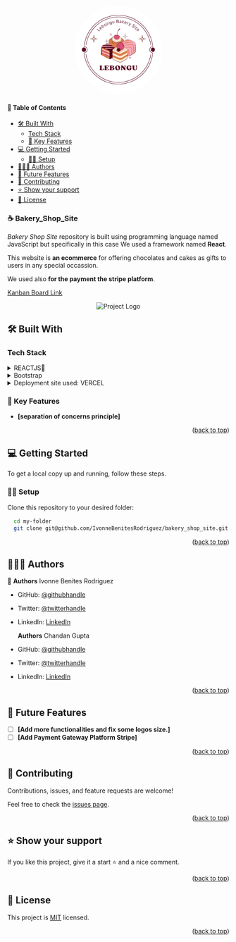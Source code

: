 <p align="center">
  <img src="./src/assets/logo.png" alt="Project Logo" width="200" style="border-radius: 50%;" />
</p>

#### 📗 Table of Contents

- [🛠 Built With ](#-built-with-)
  - [Tech Stack ](#tech-stack-)
  - [📕 Key Features ](#-key-features-)
- [💻 Getting Started ](#-getting-started-)
  - [💪🏻 Setup](#-setup)
- [👩🏽‍💻 Authors ](#-authors-)
- [🔭 Future Features ](#-future-features-)
- [🤝 Contributing ](#-contributing-)
- [⭐️ Show your support ](#️-show-your-support-)
- [📝 License ](#-license-)

<!-- PROJECT DESCRIPTION -->

### ☕️ Bakery_Shop_Site <a name="about-project"></a>

_Bakery Shop Site_ repository is built using programming language named JavaScript but specifically in this case We used a framework named **React**.

This website is **an ecommerce** for offering chocolates and cakes as gifts to users in any special occassion.

We used also **for the payment the stripe platform**.
<br/>

[Kanban Board Link](https://github.com/users/IvonneBenitesRodriguez/projects/22)<p align="center">
<img src="assets/logo.png" alt="Project Logo" width="200"/>

</p>

## 🛠 Built With <a name="built-with"></a>

### Tech Stack <a name="tech-stack"></a>

<details>
<summary>REACTJS📕</summary>
  <ul>
    <li><a href="https://react.dev/">React</a></li>
  </ul>
  </details>
  <details>
      <summary>Bootstrap</summary>
      <ul>
          <li><a href="https://getbootstrap.com">Bootstrap</a></li>
    </ul>
    </details>
    <details>
        <summary>Deployment site used: VERCEL</summary>
        <ul>
            <li><a href="https://vercel.com/">Vercel</a></li>
        </ul>
    </details>

### 📕 Key Features <a name="key-features"></a>

- **[separation of concerns principle]**

<p align="right">(<a href="#readme-top">back to top</a>)</p>

## 💻 Getting Started <a name="getting-started"></a>

To get a local copy up and running, follow these steps.

### 💪🏻 Setup

Clone this repository to your desired folder:

```sh
  cd my-folder
  git clone git@github.com/IvonneBenitesRodriguez/bakery_shop_site.git
```

<p align="right">(<a href="#readme-top">back to top</a>)</p>

## 👩🏽‍💻 Authors <a name="author"></a>

🌸 **Authors** Ivonne Benites Rodriguez <br/>

- GitHub: [@githubhandle](https://github.com/IvonneBenitesRodriguez)
- Twitter: [@twitterhandle](https://twitter.com/IvonneBenitesR)
- LinkedIn: [LinkedIn](https://www.linkedin.com/in/ivonnebenites/)
  <br/>

  **Authors** Chandan Gupta <br/>

- GitHub: [@githubhandle](https://github.com/chandan-devs-tech)
- Twitter: [@twitterhandle](https://twitter.com/chandanguptadev)
- LinkedIn: [LinkedIn](https://www.linkedin.com/in/chandangupta-devs/)

<p align="right">(<a href="#readme-top">back to top</a>)</p>

## 🔭 Future Features <a name="future-features"></a>

- [ ] **[Add more functionalities and fix some logos size.]**
- [ ] **[Add Payment Gateway Platform Stripe]**

<p align="right">(<a href="#readme-top">back to top</a>)</p>

## 🤝 Contributing <a name="contributing"></a>

Contributions, issues, and feature requests are welcome!

Feel free to check the [issues page](https://github.com/IvonneBenitesRodriguez/bakery_shop_site/issues).

<p align="right">(<a href="#readme-top">back to top</a>)</p>

## ⭐️ Show your support <a name="support"></a>

If you like this project, give it a start ⭐️ and a nice comment.

<p align="right">(<a href="#readme-top">back to top</a>)</p>

<!-- LICENSE -->

## 📝 License <a name="license"></a>

This project is [MIT](./LICENSE) licensed.

<p align="right">(<a href="#readme-top">back to top</a>)</p>
